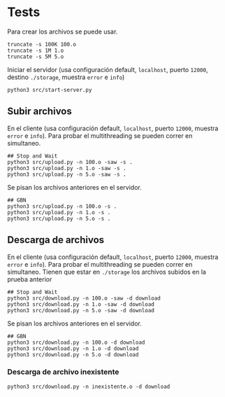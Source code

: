 # Tests

Para crear los archivos se puede usar.
```
truncate -s 100K 100.o
truncate -s 1M 1.o
truncate -s 5M 5.o
```

Iniciar el servidor (usa configuración default, `localhost`, puerto `12000`, destino `./storage`, muestra `error` e `info`)
```
python3 src/start-server.py
```

## Subir archivos


En el cliente (usa configuración default, `localhost`, puerto `12000`, muestra `error` e `info`).
Para probar el multithreading se pueden correr en simultaneo.

```
## Stop and Wait
python3 src/upload.py -n 100.o -saw -s .
python3 src/upload.py -n 1.o -saw -s .
python3 src/upload.py -n 5.o -saw -s .

```

Se pisan los archivos anteriores en el servidor.
```
## GBN
python3 src/upload.py -n 100.o -s .
python3 src/upload.py -n 1.o -s .
python3 src/upload.py -n 5.o -s .
```

## Descarga de archivos


En el cliente (usa configuración default, `localhost`, puerto `12000`, muestra `error` e `info`).
Para probar el multithreading se pueden correr en simultaneo.
Tienen que estar en `./storage` los archivos subidos en la prueba anterior

```
## Stop and Wait
python3 src/download.py -n 100.o -saw -d download
python3 src/download.py -n 1.o -saw -d download
python3 src/download.py -n 5.o -saw -d download

```

Se pisan los archivos anteriores en el servidor.
```
## GBN
python3 src/download.py -n 100.o -d download
python3 src/download.py -n 1.o -d download
python3 src/download.py -n 5.o -d download
```

### Descarga de archivo inexistente

```
python3 src/download.py -n inexistente.o -d download
```